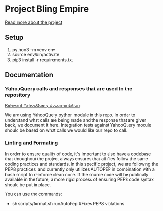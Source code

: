 # Project Bling Empire 
[Read more about the project](/documentation/vision.md)

## Setup

1. python3 -m venv env
2. source env/bin/activate
3. pip3 install -r requirements.txt


## Documentation

### YahooQuery calls and responses that are used in the repository
[Relevant YahooQuery documentation](/documentation/yquery.md)

We are using YahooQuery python module in this repo. In order to understand what calls are being made and the response that are given back, we document it here. Integration tests against YahooQuery module should be based on what calls we would like our repo to call.

### Linting and Formating
In order to ensure quality of code, it's important to also have a codebase that throughout the project always ensures that all files follow the same coding practices and standards. In this specific project, we are following the PEP8 practices, and currently only utilizes AUTOPEP in combination with a bash script to reinforce clean code. If the source code will be publically available in the future, a more rigid process of ensuring PEP8 code syntax should be put in place.

You can use the commands:
- sh scripts/format.sh runAutoPep #Fixes PEP8 violations